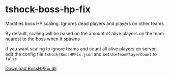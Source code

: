 # tshock-boss-hp-fix
Modifies boss HP scaling. Ignores dead players and players on other teams 

By default, scaling will be based on the amount of alive players on the team nearest to the boss when it spawns

If you want scaling to ignore teams and count all alive players on server, edit the config file `tshock/BossHPFix.json` and set `UseTeamPlayerCount` to `false` 

[Download BossHPFix.dll](https://github.com/onusai/tshock-boss-hp-fix/raw/main/bin/Debug/net6.0/BossHPFix.dll)
